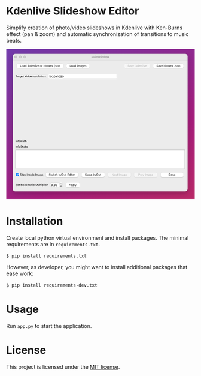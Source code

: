 # Kdenlive Slideshow Editor
Simplify creation of photo/video slideshows in Kdenlive with Ken-Burns effect (pan & zoom) and automatic synchronization of transitions to music beats.

![screenshoot](./kdenlive_slideshow_editor_screen.png)
# Installation
Create local python virtual environment and install packages. The minimal requirements are in `requirements.txt`. 
```sh
$ pip install requirements.txt
```
However, as developer, you might want to install additional packages that ease work:

```sh
$ pip install requirements-dev.txt
```
# Usage
Run `app.py` to start the application.

# License
This project is licensed under the [MIT license](LICENSE.md).

